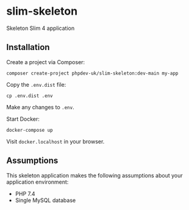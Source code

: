 # slim-skeleton

Skeleton Slim 4 application

## Installation

Create a project via Composer:

`composer create-project phpdev-uk/slim-skeleton:dev-main my-app`

Copy the `.env.dist` file:

`cp .env.dist .env`

Make any changes to `.env`.

Start Docker:

`docker-compose up`

Visit `docker.localhost` in your browser.

## Assumptions

This skeleton application makes the following assumptions about your application environment:

* PHP 7.4
* Single MySQL database
